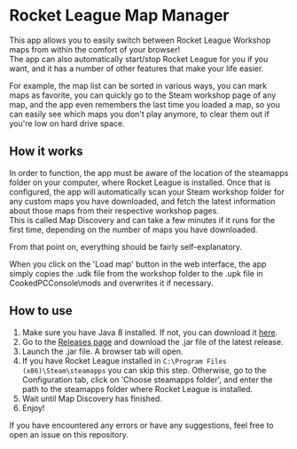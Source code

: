 # Rocket League Map Manager
This app allows you to easily switch between Rocket League Workshop maps from within the comfort of your browser!  
The app can also automatically start/stop Rocket League for you if you want, and it has a number of other features that make your life easier.

For example, the map list can be sorted in various ways, you can mark maps as favorite,
you can quickly go to the Steam workshop page of any map,
and the app even remembers the last time you loaded a map, so you can easily see which maps you don't play anymore,
to clear them out if you're low on hard drive space.

## How it works
In order to function, the app must be aware of the location of the steamapps folder on your computer, where Rocket League is installed.
Once that is configured, the app will automatically scan your Steam workshop folder for any custom maps you have downloaded, and fetch the latest information about those maps from their respective workshop pages.  
This is called Map Discovery and can take a few minutes if it runs for the first time, depending on the number of maps you have downloaded.

From that point on, everything should be fairly self-explanatory.

When you click on the 'Load map' button in the web interface, the app simply copies the .udk file from the workshop folder to the .upk file in CookedPCConsole\\mods and overwrites it if necessary.  

## How to use
1. Make sure you have Java 8 installed. If not, you can download it [here](https://www.java.com/de/download/).
2. Go to the [Releases page](https://github.com/Yggdrasil128/RocketLeague-MapManager/releases) and download the .jar file of the latest release.
3. Launch the .jar file. A browser tab will open.
4. If you have Rocket League installed in `C:\Program Files (x86)\Steam\steamapps` you can skip this step.
Otherwise, go to the Configuration tab, click on 'Choose steamapps folder', and enter the path to the steamapps folder where Rocket League is installed.
5. Wait until Map Discovery has finished.
6. Enjoy!

If you have encountered any errors or have any suggestions, feel free to open an issue on this repository.
